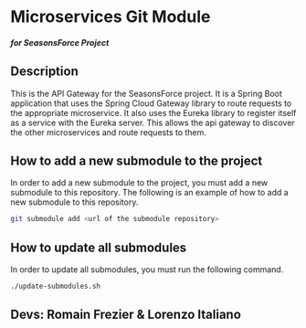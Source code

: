 # Microservices Git Module
##### for SeasonsForce Project

## Description
This is the API Gateway for the SeasonsForce project. It is a Spring Boot application that uses the Spring Cloud Gateway library to route requests to the appropriate microservice. It also uses the Eureka library to register itself as a service with the Eureka server. This allows the api gateway to discover the other microservices and route requests to them.

## How to add a new submodule to the project
In order to add a new submodule to the project, you must add a new submodule to this repository. The following is an example of how to add a new submodule to this repository.

``` bash
git submodule add <url of the submodule repository>
```

## How to update all submodules
In order to update all submodules, you must run the following command.

``` bash
./update-submodules.sh
```

## Devs: Romain Frezier & Lorenzo Italiano